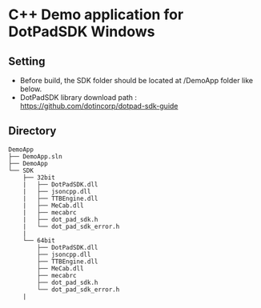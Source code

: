 # C++ Demo application for DotPadSDK Windows

## Setting
- Before build, the SDK folder should be located at /DemoApp folder like below.
- DotPadSDK library download path : https://github.com/dotincorp/dotpad-sdk-guide

## Directory
```
DemoApp
├── DemoApp.sln
├── DemoApp
└── SDK
    ├── 32bit
    |   ├── DotPadSDK.dll
    |   ├── jsoncpp.dll
    |   ├── TTBEngine.dll
    |   ├── MeCab.dll
    |   ├── mecabrc
    |   ├── dot_pad_sdk.h
    |   └── dot_pad_sdk_error.h
    |
    └── 64bit
        ├── DotPadSDK.dll
        ├── jsoncpp.dll
        ├── TTBEngine.dll
        ├── MeCab.dll
        ├── mecabrc
        ├── dot_pad_sdk.h
        └── dot_pad_sdk_error.h
    |   
```
